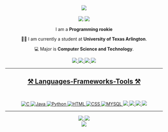 <h1 align="center">
    <img src="https://readme-typing-svg.herokuapp.com/?font=Righteous&size=35&center=true&vCenter=true&width=500&height=70&duration=3000&lines=Hi+There!+👋;+I'm+Latheesh+Mangeri!;" />
</h1>

<p align='center'>
<a href="https://visitorbadge.io/status?path=https%3A%2F%2Fgithub.com%2Flatheeshmangeri"><img src="https://api.visitorbadge.io/api/visitors?path=https%3A%2F%2Fgithub.com%2Flatheeshmangeri&countColor=%23263759&style=plastic" /></a>
<a href="https://github.com/latheeshmangeri?tab=repositories"><img src="https://img.shields.io/github/stars/latheeshmangeri?style=flat&logo=github&label=Total%20Stars&color=teal"/></a>
</p>
<div align="center"> 

I am a **Programming rookie** 
    
👨‍🏛 I am currently a student at **University of Texas Arlington**.

💻 Major is **Computer Science and Technology**.

</div>

<div align="center"> 
<a href="mailto:latheeshmangeri369@gmail.com">
    <img src="https://img.shields.io/badge/Gmail-333333?style=for-the-badge&logo=gmail&logoColor=red" />
  </a>
  <a href="https://linkedin.com/in/latheeshmangeri" target="_blank">
    <img src="https://img.shields.io/badge/LinkedIn-0077B5?style=for-the-badge&logo=linkedin&logoColor=white" target="_blank" />
  </a>
  <a href="https://latheeshmangeri.github.io/" target="_blank">
     <img src="https://img.shields.io/badge/Portfolio-FF5722?style=for-the-badge&logo=todoist&logoColor=white" target="_blank" /> <!-- sqlite, safari, google-chrome are other good icon options -->
  </a>
   <a href="https://drive.google.com/file/d/1JD6NMVJGVbUSJ4Bs7L1hdXeDDAjga1Oj/view?usp=drive_link" target="_blank">
     <img src="https://img.shields.io/badge/Resume-018EF5?style=for-the-badge&logo=readdotcv&logoColor=white" target="_blank" /> 
       
</div>

 <hr/>

<h2 align="center">⚒️ Languages-Frameworks-Tools ⚒️</h2>
<br/>
<div align=center>
    
![C](https://img.shields.io/badge/C-blue) 
![Java](https://img.shields.io/badge/JAVA-F89820?logo=coffeescript&logoColor=white)
![Python](https://img.shields.io/badge/PYTHON-F7DF1E?logo=python&logoColor=black) 
![HTML](https://img.shields.io/badge/HTML-E34F26?logo=html5&logoColor=white)
![CSS](https://img.shields.io/badge/CSS-1572B6?logo=css3&logoColor=white) 
![MYSQL](https://img.shields.io/badge/MYSQL-blue?logo=mysql&logoColor=white)
![](https://img.shields.io/badge/Android_Studio-34A853?logo=android&logoColor=white)
![](https://img.shields.io/badge/Visual_Studio-0285FF)
![](https://img.shields.io/badge/Oracle-F80000?logo=oracle&logoColor=white)
![](https://img.shields.io/badge/MS_Office_Excel-007C3C?logo=libreofficecalc&logoColor=white)
</div>
<hr />
<div align=center>
  
  ![](https://github-readme-stats-salesp07.vercel.app/api?username=latheeshmangeri&hide=issues,contribs&theme=transparent&hide_border=true)
  ![](https://github-readme-stats-salesp07.vercel.app/api/top-langs/?username=latheeshmangeri&langs_count=8&theme=transparent&hide_border=true&hide=jupyter%20notebook,tex,css,php)
  <br/>
  ![](https://github-readme-streak-stats-salesp07.vercel.app/?user=latheeshmangeri&count_private=true&theme=transparent&hide_border=true)



